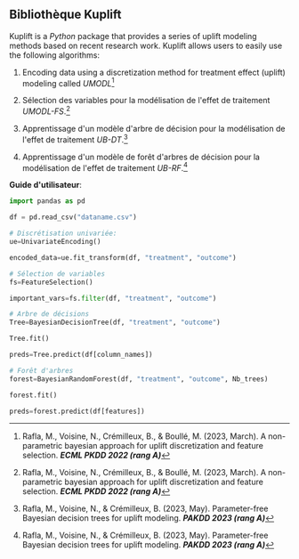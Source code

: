 
## Bibliothèque Kuplift


Kuplift is a _Python_ package that provides a series of uplift modeling methods based on recent research work. Kuplift allows users to easily use the following algorithms:

1. Encoding data using a discretization method for treatment effect (uplift) modeling called _UMODL_[^fn1]
    
2.  Sélection des variables pour la modélisation de l'effet de traitement _UMODL-FS_.[^fn1]
    
3.  Apprentissage d'un modèle d'arbre de décision pour la modélisation de l'effet de traitement _UB-DT_.[^fn2]
    
4.  Apprentissage d'un modèle de forêt d'arbres de décision pour la modélisation de l'effet de traitement _UB-RF_.[^fn2]

**Guide d'utilisateur**:

```python
import pandas as pd

df = pd.read_csv("dataname.csv")

# Discrétisation univariée:
ue=UnivariateEncoding()

encoded_data=ue.fit_transform(df, "treatment", "outcome")

# Sélection de variables
fs=FeatureSelection()

important_vars=fs.filter(df, "treatment", "outcome")

# Arbre de décisions
Tree=BayesianDecisionTree(df, "treatment", "outcome")

Tree.fit()

preds=Tree.predict(df[column_names])

# Forêt d'arbres
forest=BayesianRandomForest(df, "treatment", "outcome", Nb_trees)

forest.fit()

preds=forest.predict(df[features])
```



[^fn1]: Rafla, M., Voisine, N., Crémilleux, B., & Boullé, M. (2023, March). A non-parametric bayesian approach for uplift discretization and feature selection. **_ECML PKDD 2022 (rang A)_**

[^fn2]: Rafla, M., Voisine, N., & Crémilleux, B. (2023, May). Parameter-free Bayesian decision trees for uplift modeling. **_PAKDD 2023 (rang A)_**
